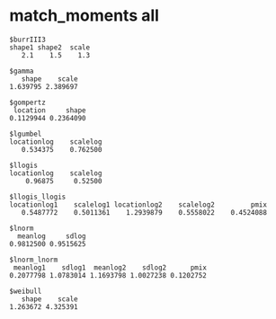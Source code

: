 # match_moments all

    $burrIII3
    shape1 shape2  scale 
       2.1    1.5    1.3 
    
    $gamma
       shape    scale 
    1.639795 2.389697 
    
    $gompertz
     location     shape 
    0.1129944 0.2364090 
    
    $lgumbel
    locationlog    scalelog 
       0.534375    0.762500 
    
    $llogis
    locationlog    scalelog 
        0.96875     0.52500 
    
    $llogis_llogis
    locationlog1    scalelog1 locationlog2    scalelog2         pmix 
       0.5487772    0.5011361    1.2939879    0.5558022    0.4524088 
    
    $lnorm
      meanlog     sdlog 
    0.9812500 0.9515625 
    
    $lnorm_lnorm
     meanlog1    sdlog1  meanlog2    sdlog2      pmix 
    0.2077798 1.0783014 1.1693798 1.0027238 0.1202752 
    
    $weibull
       shape    scale 
    1.263672 4.325391 
    

